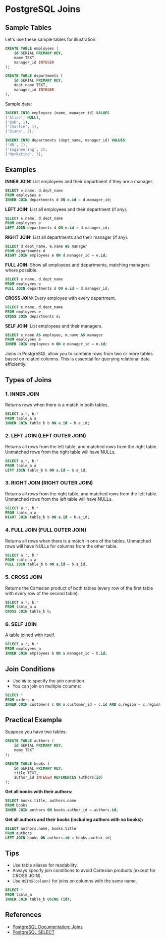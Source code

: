 # PostgreSQL Joins
## Sample Tables

Let's use these sample tables for illustration:

```sql
CREATE TABLE employees (
    id SERIAL PRIMARY KEY,
    name TEXT,
    manager_id INTEGER
);

CREATE TABLE departments (
    id SERIAL PRIMARY KEY,
    dept_name TEXT,
    manager_id INTEGER
);
```

Sample data:

```sql
INSERT INTO employees (name, manager_id) VALUES
('Alice', NULL),
('Bob', 1),
('Charlie', 1),
('Diana', 2);

INSERT INTO departments (dept_name, manager_id) VALUES
('HR', 1),
('Engineering', 2),
('Marketing', 3);
```

## Examples

**INNER JOIN:** List employees and their department if they are a manager.

```sql
SELECT e.name, d.dept_name
FROM employees e
INNER JOIN departments d ON e.id = d.manager_id;
```

**LEFT JOIN:** List all employees and their department (if any).

```sql
SELECT e.name, d.dept_name
FROM employees e
LEFT JOIN departments d ON e.id = d.manager_id;
```

**RIGHT JOIN:** List all departments and their manager (if any).

```sql
SELECT d.dept_name, e.name AS manager
FROM departments d
RIGHT JOIN employees e ON d.manager_id = e.id;
```

**FULL JOIN:** Show all employees and departments, matching managers where possible.

```sql
SELECT e.name, d.dept_name
FROM employees e
FULL JOIN departments d ON e.id = d.manager_id;
```

**CROSS JOIN:** Every employee with every department.

```sql
SELECT e.name, d.dept_name
FROM employees e
CROSS JOIN departments d;
```

**SELF JOIN:** List employees and their managers.

```sql
SELECT e.name AS employee, m.name AS manager
FROM employees e
INNER JOIN employees m ON e.manager_id = m.id;
```
Joins in PostgreSQL allow you to combine rows from two or more tables based on related columns. This is essential for querying relational data efficiently.

## Types of Joins

### 1. INNER JOIN

Returns rows when there is a match in both tables.

```sql
SELECT a.*, b.*
FROM table_a a
INNER JOIN table_b b ON a.id = b.a_id;
```

### 2. LEFT JOIN (LEFT OUTER JOIN)

Returns all rows from the left table, and matched rows from the right table. Unmatched rows from the right table will have NULLs.

```sql
SELECT a.*, b.*
FROM table_a a
LEFT JOIN table_b b ON a.id = b.a_id;
```

### 3. RIGHT JOIN (RIGHT OUTER JOIN)

Returns all rows from the right table, and matched rows from the left table. Unmatched rows from the left table will have NULLs.

```sql
SELECT a.*, b.*
FROM table_a a
RIGHT JOIN table_b b ON a.id = b.a_id;
```

### 4. FULL JOIN (FULL OUTER JOIN)

Returns all rows when there is a match in one of the tables. Unmatched rows will have NULLs for columns from the other table.

```sql
SELECT a.*, b.*
FROM table_a a
FULL JOIN table_b b ON a.id = b.a_id;
```

### 5. CROSS JOIN

Returns the Cartesian product of both tables (every row of the first table with every row of the second table).

```sql
SELECT a.*, b.*
FROM table_a a
CROSS JOIN table_b b;
```

### 6. SELF JOIN

A table joined with itself.

```sql
SELECT a.*, b.*
FROM employees a
INNER JOIN employees b ON a.manager_id = b.id;
```

## Join Conditions

- Use `ON` to specify the join condition.
- You can join on multiple columns:

```sql
SELECT *
FROM orders o
INNER JOIN customers c ON o.customer_id = c.id AND o.region = c.region;
```

## Practical Example

Suppose you have two tables:

```sql
CREATE TABLE authors (
    id SERIAL PRIMARY KEY,
    name TEXT
);

CREATE TABLE books (
    id SERIAL PRIMARY KEY,
    title TEXT,
    author_id INTEGER REFERENCES authors(id)
);
```

**Get all books with their authors:**

```sql
SELECT books.title, authors.name
FROM books
INNER JOIN authors ON books.author_id = authors.id;
```

**Get all authors and their books (including authors with no books):**

```sql
SELECT authors.name, books.title
FROM authors
LEFT JOIN books ON authors.id = books.author_id;
```

## Tips

- Use table aliases for readability.
- Always specify join conditions to avoid Cartesian products (except for CROSS JOIN).
- Use `USING(column)` for joins on columns with the same name.

```sql
SELECT *
FROM table_a
INNER JOIN table_b USING (id);
```

## References

- [PostgreSQL Documentation: Joins](https://www.postgresql.org/docs/current/tutorial-inheritance.html)
- [PostgreSQL SELECT](https://www.postgresql.org/docs/current/sql-select.html)
